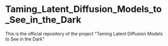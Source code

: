 # Taming_Latent_Diffusion_Models_to_See_in_the_Dark
This is the official repository of the project "Taming Latent Diffusion Models to See in the Dark"
